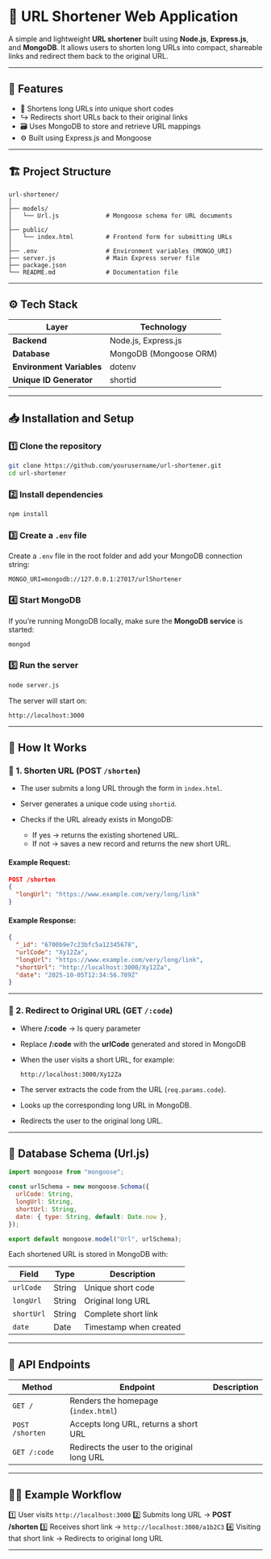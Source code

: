 # 🚀 URL Shortener Web Application

A simple and lightweight **URL shortener** built using **Node.js**, **Express.js**, and **MongoDB**.
It allows users to shorten long URLs into compact, shareable links and redirect them back to the original URL.

---

## 🧩 Features

* 🔗 Shortens long URLs into unique short codes
* ↪️ Redirects short URLs back to their original links
* 🗃️ Uses MongoDB to store and retrieve URL mappings
* ⚙️ Built using Express.js and Mongoose

---

## 🏗️ Project Structure

```
url-shortener/
│
├── models/
│   └── Url.js             # Mongoose schema for URL documents
│
├── public/
│   └── index.html         # Frontend form for submitting URLs
│
├── .env                   # Environment variables (MONGO_URI)
├── server.js              # Main Express server file
├── package.json
└── README.md              # Documentation file
```

---

## ⚙️ Tech Stack

| Layer                     | Technology             |
| ------------------------- | ---------------------- |
| **Backend**               | Node.js, Express.js    |
| **Database**              | MongoDB (Mongoose ORM) |
| **Environment Variables** | dotenv                 |
| **Unique ID Generator**   | shortid                |

---

## 📥 Installation and Setup

### 1️⃣ Clone the repository

```bash
git clone https://github.com/yourusername/url-shortener.git
cd url-shortener
```

### 2️⃣ Install dependencies

```bash
npm install
```

### 3️⃣ Create a `.env` file

Create a `.env` file in the root folder and add your MongoDB connection string:

```
MONGO_URI=mongodb://127.0.0.1:27017/urlShortener
```

### 4️⃣ Start MongoDB

If you’re running MongoDB locally, make sure the **MongoDB service** is started:

```bash
mongod
```

### 5️⃣ Run the server

```bash
node server.js
```

The server will start on:

```
http://localhost:3000
```

---

## 🧠 How It Works

### 🔹 1. Shorten URL (POST `/shorten`)

* The user submits a long URL through the form in `index.html`.
* Server generates a unique code using `shortid`.
* Checks if the URL already exists in MongoDB:

  * If yes → returns the existing shortened URL.
  * If not → saves a new record and returns the new short URL.

#### Example Request:

```json
POST /shorten
{
  "longUrl": "https://www.example.com/very/long/link"
}
```

#### Example Response:

```json
{
  "_id": "6700b9e7c23bfc5a12345678",
  "urlCode": "Xy12Za",
  "longUrl": "https://www.example.com/very/long/link",
  "shortUrl": "http://localhost:3000/Xy12Za",
  "date": "2025-10-05T12:34:56.789Z"
}
```

---

### 🔹 2. Redirect to Original URL (GET `/:code`)

* Where **/:code** -> Is query parameter
* Replace **/:code** with the **urlCode** generated and stored in MongoDB
* When the user visits a short URL, for example:

  ```
  http://localhost:3000/Xy12Za
  ```
* The server extracts the code from the URL (`req.params.code`).
* Looks up the corresponding long URL in MongoDB.
* Redirects the user to the original long URL.

---

## 🧾 Database Schema (Url.js)

```js
import mongoose from "mongoose";

const urlSchema = new mongoose.Schema({
  urlCode: String,
  longUrl: String,
  shortUrl: String,
  date: { type: String, default: Date.now },
});

export default mongoose.model("Url", urlSchema);
```

Each shortened URL is stored in MongoDB with:

| Field      | Type   | Description            |
| ---------- | ------ | ---------------------- |
| `urlCode`  | String | Unique short code      |
| `longUrl`  | String | Original long URL      |
| `shortUrl` | String | Complete short link    |
| `date`     | Date   | Timestamp when created |

---

## 🧭 API Endpoints

| Method          | Endpoint                                    | Description |
| --------------- | ------------------------------------------- | ----------- |
| `GET /`         | Renders the homepage (`index.html`)         |             |
| `POST /shorten` | Accepts long URL, returns a short URL       |             |
| `GET /:code`    | Redirects the user to the original long URL |             |

---

## 🧑‍💻 Example Workflow

1️⃣ User visits `http://localhost:3000`
2️⃣ Submits long URL → **POST /shorten**
3️⃣ Receives short link → `http://localhost:3000/a1b2C3`
4️⃣ Visiting that short link → Redirects to original long URL

---

